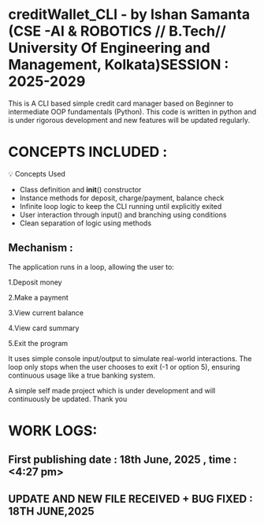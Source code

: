 # creditWallet_CLI - by Ishan Samanta (CSE -AI & ROBOTICS // B.Tech// University Of Engineering and Management, Kolkata)SESSION : 2025-2029
This is A CLI based simple credit card manager based on Beginner to intermediate OOP fundamentals (Python). This code is written in python and is under rigorous development and new features will be updated regularly.
# CONCEPTS INCLUDED :
💡 Concepts Used
* Class definition and __init__() constructor
* Instance methods for deposit, charge/payment, balance check
* Infinite loop logic to keep the CLI running until explicitly exited
* User interaction through input() and branching using conditions
* Clean separation of logic using methods

## Mechanism :
The application runs in a loop, allowing the user to:

1.Deposit money

2.Make a payment

3.View current balance

4.View card summary

5.Exit the program

It uses simple console input/output to simulate real-world interactions. The loop only stops when the user chooses to exit (-1 or option 5), ensuring continuous usage like a true banking system.

A simple self made project which is under development and will continuously be updated.
Thank you
# WORK LOGS:
## First publishing date : 18th June, 2025 , time : <4:27 pm>
## UPDATE AND NEW FILE RECEIVED + BUG FIXED  : 18TH JUNE,2025
